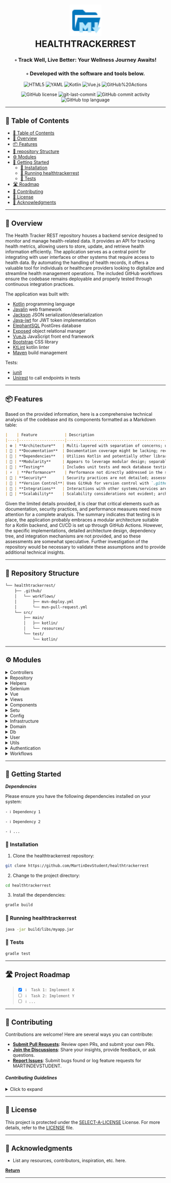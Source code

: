 <div align="center">
<h1 align="center">
<img src="https://raw.githubusercontent.com/PKief/vscode-material-icon-theme/ec559a9f6bfd399b82bb44393651661b08aaf7ba/icons/folder-markdown-open.svg" width="100" />
<br>HEALTHTRACKERREST</h1>
<h3>◦ Track Well, Live Better: Your Wellness Journey Awaits!</h3>
<h3>◦ Developed with the software and tools below.</h3>

<p align="center">
<img src="https://img.shields.io/badge/HTML5-E34F26.svg?style=flat-square&logo=HTML5&logoColor=white" alt="HTML5" />
<img src="https://img.shields.io/badge/YAML-CB171E.svg?style=flat-square&logo=YAML&logoColor=white" alt="YAML" />
<img src="https://img.shields.io/badge/Kotlin-7F52FF.svg?style=flat-square&logo=Kotlin&logoColor=white" alt="Kotlin" />
<img src="https://img.shields.io/badge/Vue.js-4FC08D.svg?style=flat-square&logo=vuedotjs&logoColor=white" alt="Vue.js" />
<img src="https://img.shields.io/badge/GitHub%20Actions-2088FF.svg?style=flat-square&logo=GitHub-Actions&logoColor=white" alt="GitHub%20Actions" />
</p>
<img src="https://img.shields.io/github/license/MartinDevStudent/healthtrackerrest?style=flat-square&color=5D6D7E" alt="GitHub license" />
<img src="https://img.shields.io/github/last-commit/MartinDevStudent/healthtrackerrest?style=flat-square&color=5D6D7E" alt="git-last-commit" />
<img src="https://img.shields.io/github/commit-activity/m/MartinDevStudent/healthtrackerrest?style=flat-square&color=5D6D7E" alt="GitHub commit activity" />
<img src="https://img.shields.io/github/languages/top/MartinDevStudent/healthtrackerrest?style=flat-square&color=5D6D7E" alt="GitHub top language" />
</div>

---

## 📖 Table of Contents
- [📖 Table of Contents](#-table-of-contents)
- [📍 Overview](#-overview)
- [📦 Features](#-features)
- [📂 repository Structure](#-repository-structure)
- [⚙️ Modules](#modules)
- [🚀 Getting Started](#-getting-started)
    - [🔧 Installation](#-installation)
    - [🤖 Running healthtrackerrest](#-running-healthtrackerrest)
    - [🧪 Tests](#-tests)
- [🛣 Roadmap](#-roadmap)
- [🤝 Contributing](#-contributing)
- [📄 License](#-license)
- [👏 Acknowledgments](#-acknowledgments)

---


## 📍 Overview

The Health Tracker REST repository houses a backend service designed to monitor and manage health-related data. It provides an API for tracking health metrics, allowing users to store, update, and retrieve health information efficiently. The application serves as a central point for integrating with user interfaces or other systems that require access to health data. By automating the handling of health records, it offers a valuable tool for individuals or healthcare providers looking to digitalize and streamline health management operations. The included GitHub workflows ensure the codebase remains deployable and properly tested through continuous integration practices.

The application was built with:

  - [Kotlin](https://github.com/JetBrains/kotlin) programming language
  - [Javalin](https://github.com/tipsy/javalin) web framework
  - [Jackson](https://github.com/FasterXML/jackson-module-kotlin) JSON serialization/deserialization
  - [Java-jwt](https://github.com/auth0/java-jwt) for JWT token implementation
  - [ElephantSQL](https://www.elephantsql.com) PostGres database
  - [Exposed](https://github.com/JetBrains/Exposed) object relational manager
  - [VueJs](https://vuejs.org) JavaScript front end framework
  - [Bootstrap](https://getbootstrap.com) CSS library
  - [KtLint](https://github.com/pinterest/ktlint) kotlin linter
  - [Maven](https://maven.apache.org) build management

Tests:

  - [junit](https://github.com/junit-team/junit4)
  - [Unirest](https://github.com/Kong/unirest-java) to call endpoints in tests

---

## 📦 Features

Based on the provided information, here is a comprehensive technical analysis of the codebase and its components formatted as a Markdown table:

```markdown
|    | Feature            | Description                                                                                                        |
|----|--------------------|--------------------------------------------------------------------------------------------------------------------|
| ⚙️ | **Architecture**   | Multi-layered with separation of concerns; uses Model-View-Controller (MVC) pattern structured in a RESTful manner. |
| 📄 | **Documentation**  | Documentation coverage might be lacking; recommended to include API docs, design decisions, and setup instructions.  |
| 🔗 | **Dependencies**   | Utilizes Kotlin and potentially other libraries (exact dependencies not listed). Relies on GitHub Actions for CI/CD. |
| 🧩 | **Modularity**     | Appears to leverage modular design; separable components for data access, business logic, and presentation layers.   |
| 🧪 | **Testing**        | Includes unit tests and mock database testing; may benefit from more comprehensive integration tests.                |
| ⚡️  | **Performance**    | Performance not directly addressed in the summary; requires benchmarks and profiling for accurate analysis.          |
| 🔐 | **Security**       | Security practices are not detailed; assessment of authentication, authorization, and data protection needed.        |
| 🔀 | **Version Control**| Uses GitHub for version control with `.github/workflows` indicating integrated CI/CD setup.                           |
| 🔌 | **Integrations**   | Interactions with other systems/services are not described; specifics on APIs and services integration needed.       |
| 📶 | **Scalability**    | Scalability considerations not evident; architecture should allow for scaling, but requires load testing.            |
```

Given the limited details provided, it is clear that critical elements such as documentation, security practices, and performance measures need more attention for a complete analysis. The summary indicates that testing is in place, the application probably embraces a modular architecture suitable for a Kotlin backend, and CI/CD is set up through GitHub Actions. However, the specific implementations, detailed architecture design, dependency tree, and integration mechanisms are not provided, and so these assessments are somewhat speculative. Further investigation of the repository would be necessary to validate these assumptions and to provide additional technical insights.

---


## 📂 Repository Structure

```sh
└── healthtrackerrest/
    ├── .github/
    │   └── workflows/
    │       ├── mvn-deploy.yml
    │       └── mvn-pull-request.yml
    └── src/
        ├── main/
        │   ├── kotlin/
        │   └── resources/
        └── test/
            └── kotlin/

```

---


## ⚙️ Modules

<details closed><summary>Controllers</summary>

| File                                                                                                                                                                             | Summary                                                                                                                                                                                                                                                                                                                                                                                                                                                                                                                                                                                                                                                                                                                                                                                                                                                                                                                                                                                                                                                            |
| ---                                                                                                                                                                              | ---                                                                                                                                                                                                                                                                                                                                                                                                                                                                                                                                                                                                                                                                                                                                                                                                                                                                                                                                                                                                                                                                |
| [AuthenticationControllerTest.kt](https://github.com/MartinDevStudent/healthtrackerrest/blob/main/src/test/kotlin/ie/setu/controllers/AuthenticationControllerTest.kt)           | The `AuthenticationControllerTest` class, with tests structured in a `ReadAuthentication` inner class, validates the authentication behavior of a REST API. It sets up a clean state by ensuring no pre-existing user with the test email, uses helper utilities to communicate with the server, and tests two scenarios: one where login with incorrect credentials (expected 401 unauthorized status) and one with correct credentials (expected 200 OK status) are attempted. Post-assertion cleanup removes test users to maintain database integrity.                                                                                                                                                                                                                                                                                                                                                                                                                                                                                                         |
| [MealControllerTest.kt](https://github.com/MartinDevStudent/healthtrackerrest/blob/main/src/test/kotlin/ie/setu/controllers/MealControllerTest.kt)                               | The `MealControllerTest` in a Kotlin-based health tracker REST API performs integration tests on CRUD operations relating to meals. It uses a helper class to make requests and authenticate via JWT. It first ensures a test user is created and authenticated. Nested classes `ReadMeals`, `CreateMeals`, and `DeleteMeals` group tests for fetching (asserting responses 200 or 404), adding (with validation checks and asserting responses 201, 400, or 409), and deleting meals (by meal or user id, asserting responses 204 or 404). Cleanup ensures database state restoration.                                                                                                                                                                                                                                                                                                                                                                                                                                                                            |
| [ActivityControllerTest.kt](https://github.com/MartinDevStudent/healthtrackerrest/blob/main/src/test/kotlin/ie/setu/controllers/ActivityControllerTest.kt)                       | The `ActivityControllerTest` class, contained within the `healthtrackerrest` project, includes integration tests for CRUD (Create, Read, Update, Delete) operations related to `Activity` objects through HTTP requests. It leverages fixtures and JUnit `@Nested` classes to organize tests into meaningful groups. Tests ensure:-Successful creation of activities when the correct user exists, and appropriate HTTP status codes (201 for success, 400/404 for user-related failures).-Retrieval of activities either by activity ID or user ID, checking for success (200) or absence (404) of the data.-Updating existing activities with new details, confirming success (204) or failure (400) based on the activity's existence.-Deletion of activities and validating the returns of 204 for successful deletion or 404 when activity is not found.This is done after setting up a known state by creating test users and fetching authentication tokens. The test environment's state is restored by cleaning up newly created records after each test. |
| [UserControllerTest.kt](https://github.com/MartinDevStudent/healthtrackerrest/blob/main/src/test/kotlin/ie/setu/controllers/UserControllerTest.kt)                               | The `UserControllerTest` class performs integration tests on user management endpoints of a web service, using predefined valid and non-existing user details. Tests include checking responses for retrieving all users, individual user by ID or email, adding, updating, and deleting a user. Each test ensures the correct HTTP status codes are returned (200 for successful retrieval, 201/204 for successful creation/update/deletion, and 404 for not found). User authentication is handled by fetching a JWT token before tests, and database cleanup is performed to maintain a consistent test environment.                                                                                                                                                                                                                                                                                                                                                                                                                                            |
| [HealthTrackerControllerTestMockDB.kt](https://github.com/MartinDevStudent/healthtrackerrest/blob/main/src/test/kotlin/ie/setu/controllers/HealthTrackerControllerTestMockDB.kt) | The `HealthTrackerControllerTestMockDB` class is designed to test the HealthTrackerController using an in-memory H2 database, simulating api interactions. It initializes the mock database, populates it with a user, and tests the API endpoint for retrieving a user by email. The test verifies successful user creation, user retrieval by email after login, and matching of expected values in the user object received by ensuring correct HTTP response statuses and user details consistency.                                                                                                                                                                                                                                                                                                                                                                                                                                                                                                                                                            |
| [IngredientControllerTest.kt](https://github.com/MartinDevStudent/healthtrackerrest/blob/main/src/test/kotlin/ie/setu/controllers/IngredientControllerTest.kt)                   | This Kotlin test suite validates the operations of an IngredientController within a health tracker RESTful service. It uses a Database Configuration, JWT authentication, and an HTTP server mock-up to perform integration tests. Before tests, it sets up a test user and fetches an authentication token. The tests cover retrieving all ingredients, handling non-existent ingredients or meals, obtaining ingredients by meal ID, and fetching recommended daily allowances. It asserts the correct HTTP response status codes, indicating successful operations or correct handling of missing resources.                                                                                                                                                                                                                                                                                                                                                                                                                                                    |
| [AuthenticationController.kt](https://github.com/MartinDevStudent/healthtrackerrest/blob/main/src/main/kotlin/ie/setu/controllers/AuthenticationController.kt)                   | The `AuthenticationController` is a Kotlin singleton managing authentication for a REST service. It provides a `login` function that authenticates users against a user data access object, issues JWTs on successful login, and rejects unauthorized attempts with an error. Another function, `validate`, checks a JWT from the request, replies with a greeting on success, or responds with an unauthorized status in case of failure. The service integrates with Javalin's HTTP context for request-response handling.                                                                                                                                                                                                                                                                                                                                                                                                                                                                                                                                       |
| [IngredientController.kt](https://github.com/MartinDevStudent/healthtrackerrest/blob/main/src/main/kotlin/ie/setu/controllers/IngredientController.kt)                           | The `IngredientController` singleton in Kotlin facilitates three REST operations related to ingredients and nutritional data. First, it fetches and sends a list of all ingredients in JSON, defaulting to a 404 error if none are found. Second, it retrieves a single ingredient by ID, returning it in JSON or a 404 error if not found. Lastly, it provides the recommended daily allowances (RDAs) in JSON, with a 404 error response if absent. The code utilizes an IngredientDAO and RecommendedDailyAllowancesDAO for data access.                                                                                                                                                                                                                                                                                                                                                                                                                                                                                                                        |
| [ActivityController.kt](https://github.com/MartinDevStudent/healthtrackerrest/blob/main/src/main/kotlin/ie/setu/controllers/ActivityController.kt)                               | The `ActivityController` object in Kotlin manages activity resources in a RESTful API, providing CRUD operations for activities. It uses `ActivityDAO` to interact with the database and `UserDAO` to validate user existence. It handles retrieving all activities, a single activity by ID or by user ID, creating, updating, and deleting activities. Responses include proper HTTP status codes and JSON-converted activity data with error handling for missing resources (404) and bad requests with detailed messages (400). It also supports deleting activities by user ID.                                                                                                                                                                                                                                                                                                                                                                                                                                                                               |
| [MealController.kt](https://github.com/MartinDevStudent/healthtrackerrest/blob/main/src/main/kotlin/ie/setu/controllers/MealController.kt)                                       | The MealController, part of a Kotlin-based REST API for a health tracker app, manages meal data interactions. It offers endpoints to list all meals, get meals by ID or user ID, and obtain ingredients for a specific meal. Meals are added either globally or associated with a user, utilizing external NutrientHttpClient for ingredient fetching. Meals can be deleted by ID, by association with a user, or all meals linked to a user. It features validation and error handling, responding with appropriate status codes and error messages.                                                                                                                                                                                                                                                                                                                                                                                                                                                                                                              |
| [UserController.kt](https://github.com/MartinDevStudent/healthtrackerrest/blob/main/src/main/kotlin/ie/setu/controllers/UserController.kt)                                       | The `UserController` object manages user data interactions in a Kotlin-based REST service, providing CRUD operations via HTTP endpoints. It utilizes the `UserDAO` for database access, allowing operations such as retrieving all users or individual users by ID or email, creating, updating, and deleting users, while handling validation and encryption (hashing) of passwords. Responses are formatted in JSON and include appropriate HTTP status codes, with exceptions thrown for not found and bad request errors.                                                                                                                                                                                                                                                                                                                                                                                                                                                                                                                                      |

</details>

<details closed><summary>Repository</summary>

| File                                                                                                                                                                           | Summary                                                                                                                                                                                                                                                                                                                                                                                                                                                                                                                                                                                   |
| ---                                                                                                                                                                            | ---                                                                                                                                                                                                                                                                                                                                                                                                                                                                                                                                                                                       |
| [UserDAOTest.kt](https://github.com/MartinDevStudent/healthtrackerrest/blob/main/src/test/kotlin/ie/setu/repository/UserDAOTest.kt)                                            | The `UserDAOTest` class in Kotlin tests CRUD operations (Create, Read, Update, Delete) on a user data table within an in-memory H2 database using the Exposed SQL framework. The suite sets up a simulated database, populates it with fixed test users, and verifies user retrieval by ID and email, as well as user addition, deletion, and updates. Edge cases, like operations on non-existent users, are also tested to ensure proper handling of such scenarios.                                                                                                                    |
| [MealDAOTest.kt](https://github.com/MartinDevStudent/healthtrackerrest/blob/main/src/test/kotlin/ie/setu/repository/MealDAOTest.kt)                                            | This Kotlin code tests CRUD operations on a meal-tracking application's data layer using an in-memory H2 database. It connects to the database, sets up schema, and utilizes the `MealDAO` to perform actions such as creating, reading, and deleting meal records associated with users. Test cases validate the DAO behavior with empty/populated tables, handling of non-existent entries, and proper maintenance of meal-user associations. The tests use a nested structure to organize test cases for creating, reading, and deleting operations separately.                        |
| [ActivityDAOTest.kt](https://github.com/MartinDevStudent/healthtrackerrest/blob/main/src/test/kotlin/ie/setu/repository/ActivityDAOTest.kt)                                    | This Kotlin test code conducts unit tests on a health tracking application's data access layer, specifically focusing on activities. Using an in-memory H2 database, it verifies that ActivityDAO correctly performs CRUD operations on activities, including retrieving all activities, fetching by user or activity ID, adding new entries, deleting, and updating activities. Additionally, it validates proper handling of non-existent records and associations to users, ensuring data integrity and correct functionality within the database context.                             |
| [IngredientDAOTest.kt](https://github.com/MartinDevStudent/healthtrackerrest/blob/main/src/test/kotlin/ie/setu/repository/IngredientDAOTest.kt)                                | The `IngredientDAOTest` class in Kotlin sets up an in-memory H2 database for testing ingredient data access operations. It conducts CRUD operations using Exposed, an ORM framework, to manipulate the Ingredients, Meals, and MealsIngredients tables. Tests include populating the database with predefined ingredients and meals, verifying correct retrieval of all ingredients, finding specific ingredients by ID and meal ID, and dealing with empty or non-existent data scenarios. Additionally, nested inner classes organize tests for reading ingredients and creating users. |
| [RecommendedDailyAllowanceDAOTest.kt](https://github.com/MartinDevStudent/healthtrackerrest/blob/main/src/test/kotlin/ie/setu/repository/RecommendedDailyAllowanceDAOTest.kt)  | The code is a test suite for a Kotlin-based application, specifically testing DAO (Data Access Object) operations on recommended daily allowances within an in-memory H2 database. It includes setup to connect to the database, a nested class with tests to verify correct retrieval of allowance data from both populated and empty tables, and a utility method to populate the test database. The tests assert the expected outcomes using the `assertEquals` method.                                                                                                                |
| [MealDAO.kt](https://github.com/MartinDevStudent/healthtrackerrest/blob/main/src/main/kotlin/ie/setu/domain/repository/MealDAO.kt)                                             | The `MealDAO` class handles data operations for meals within a health tracking system. It interacts with a database to perform CRUD operations. Core functionalities include: retrieving all meals, finding meals by ID or name, fetching meals associated with a specific user, adding new meals, associating meals with users, and deleting meals or their associations by meal or user IDs. These operations are achieved through SQL queries and transactions using Kotlin's Exposed library for database access.                                                                     |
| [UserDAO.kt](https://github.com/MartinDevStudent/healthtrackerrest/blob/main/src/main/kotlin/ie/setu/domain/repository/UserDAO.kt)                                             | The `UserDAO` class in `ie.setu.domain.repository` provides CRUD operations for user entities in a database, using Kotlin and Exposed SQL library. It can retrieve all users, find a specific user by ID or email (case-insensitive), insert a new user, delete a user by ID, and update existing user details, also by ID. Each function is enclosed in a transaction, ensuring atomicity of database operations. The ID is used as a primary key, and a utility function `mapToUser` maps raw database records to `User` objects.                                                       |
| [ActivityDAO.kt](https://github.com/MartinDevStudent/healthtrackerrest/blob/main/src/main/kotlin/ie/setu/domain/repository/ActivityDAO.kt)                                     | The `ActivityDAO` class in a Kotlin-based REST service interacts with a database to manage `Activity` records. It enables CRUD operations: retrieving all activities or specific activity by its ID or user ID, adding a new activity, deleting one or several activities based on activity or user ID, and updating an existing activity. It uses the Exposed SQL library for database transactions, converting SQL results into `Activity` objects. The directory structure suggests automated CI/CD via GitHub Actions and unit testing for the application's code.                    |
| [RecommendedDailyAllowancesDAO.kt](https://github.com/MartinDevStudent/healthtrackerrest/blob/main/src/main/kotlin/ie/setu/domain/repository/RecommendedDailyAllowancesDAO.kt) | The `RecommendedDailyAllowancesDAO` class in a Kotlin-based REST service handles database interactions for storing and retrieving Recommended Daily Allowance (RDA) nutritional data. Using exposed SQL transactions, it features a get method to fetch the first RDA entry, returning a mapped `RecommendedDailyAllowance` object or `null` if not found, and a save method to insert a new RDA record with nutritional details like calories, fats, protein, and more.                                                                                                                  |
| [IngredientDAO.kt](https://github.com/MartinDevStudent/healthtrackerrest/blob/main/src/main/kotlin/ie/setu/domain/repository/IngredientDAO.kt)                                 | The IngredientDAO class, part of a Kotlin-based RESTful health tracker application, manages Ingredient objects in a database. It includes methods to retrieve all ingredients, find a specific ingredient by ID, get ingredients related to a meal, save or retrieve an ingredient based on its name and serving size, and associate an ingredient with a meal using their IDs. The class performs these operations through transactions leveraging exposed SQL functions to query and modify database tables that represent ingredients and their associations with meals.               |

</details>

<details closed><summary>Helpers</summary>

| File                                                                                                                                                 | Summary                                                                                                                                                                                                                                                                                                                                                                                                                                                                                                                                                                    |
| ---                                                                                                                                                  | ---                                                                                                                                                                                                                                                                                                                                                                                                                                                                                                                                                                        |
| [ServerContainer.kt](https://github.com/MartinDevStudent/healthtrackerrest/blob/main/src/test/kotlin/ie/setu/helpers/ServerContainer.kt)             | The `ServerContainer` object in the `ie.setu.helpers` package lazily initializes a single instance of a server container using `JavalinConfig` to start the Javalin service when first accessed, following the singleton pattern. The code structure indicates that this is part of a Kotlin-based health tracker REST application, with CI/CD workflows for Maven, and separate source and test directories.                                                                                                                                                              |
| [Fixtures.kt](https://github.com/MartinDevStudent/healthtrackerrest/blob/main/src/test/kotlin/ie/setu/helpers/Fixtures.kt)                           | This Kotlin code file provides test fixtures for a health tracker application. It includes predefined constants such as valid/invalid meal names, user details, activity descriptions, and various entity object lists like users, activities, meals, ingredients, and recommended daily allowance. These are likely used to seed test data or provide references for validation during unit testing. Each list contains multiple instances of its respective domain model, with preset attributes for testing purposes.                                                   |
| [IntegrationTestHelper.kt](https://github.com/MartinDevStudent/healthtrackerrest/blob/main/src/test/kotlin/ie/setu/helpers/IntegrationTestHelper.kt) | The `IntegrationTestHelper` class in Kotlin provides methods to interact with a health tracker REST API, handling user and activity management. It includes functionalities for user authentication (registration, login), CRUD operations for user profiles and activities, meal and ingredient retrieval, and recommended daily allowances (RDA) fetching. Requests incorporate user identification and authorization via tokens, with HTTP responses returned in JSON or string format, subject to the API endpoints used. Exceptions are thrown if HTTP requests fail. |

</details>

<details closed><summary>Selenium</summary>

| File                                                                                                                              | Summary                                                                                                                                                                                                                                                                                                                                                                                                                                                                                                                                           |
| ---                                                                                                                               | ---                                                                                                                                                                                                                                                                                                                                                                                                                                                                                                                                               |
| [AddUserTest.kt](https://github.com/MartinDevStudent/healthtrackerrest/blob/main/src/test/kotlin/ie/setu/selenium/AddUserTest.kt) | The `AddUserTest` class contains an integration test suite for a Kotlin-based web service. It verifies user addition to an application, using Javalin to host the test server and Selenium WebDriver for browser automation. The code manages test setup and teardown, including server initialization, WebDriver configuration, and database connection. Additionally, it tests user login, navigation, form interactions, and user deletion within the application's UI, confirming correct page elements and user feedback through assertions. |

</details>

<details closed><summary>Vue</summary>

| File                                                                                                              | Summary                                                                                                                                                                                                                                                                                                                                                                                                      |
| ---                                                                                                               | ---                                                                                                                                                                                                                                                                                                                                                                                                          |
| [layout.html](https://github.com/MartinDevStudent/healthtrackerrest/blob/main/src/main/resources/vue/layout.html) | The layout.html is a Vue-focused SPA layout template with Bootstrap for styling, utilizing Axios and jQuery for HTTP requests. The project structure indicates a Kotlin-based backend with GitHub actions for deployment and PR checks, and the template is set to dynamically include Vue components with Javalin's Vue support, mounting them according to URL-based routing within the main Vue instance. |

</details>

<details closed><summary>Views</summary>

| File                                                                                                                                                      | Summary                                                                                                                                                                                                                                                                                                                                                                                                                                                                                                                                                                                                                                                                                                                                                                                                         |
| ---                                                                                                                                                       | ---                                                                                                                                                                                                                                                                                                                                                                                                                                                                                                                                                                                                                                                                                                                                                                                                             |
| [activity-overview.vue](https://github.com/MartinDevStudent/healthtrackerrest/blob/main/src/main/resources/vue/views/activity-overview.vue)               | This Vue component implements an activity-overview UI for a health tracker app. It lists existing activities, allows users to add new activities, and delete existing ones. Activities include fields like description, duration, calories, and start time. Users can be assigned to activities via a dropdown list populated with fetched user data. The interface interacts with an API, requiring authorization tokens for CRUD operations. Errors from activity-validation or fetch failures trigger user alerts, and navigation to login upon authorization issues.                                                                                                                                                                                                                                        |
| [ingredient-overview.vue](https://github.com/MartinDevStudent/healthtrackerrest/blob/main/src/main/resources/vue/views/ingredient-overview.vue)           | The Vue component `ingredient-overview` displays a list of ingredients, each with a link and an update button. On creation, it fetches an authentication token and ingredient data from an API. If unauthorized, it redirects to login. Fetch errors trigger alerts, while 404 errors are silently ignored. The layout is managed by `app-layout` and each ingredient's detail page is linked via its ID. The view is part of a Maven-handled, Kotlin-based project with GitHub Actions CI workflows for deployment and PRs.                                                                                                                                                                                                                                                                                    |
| [user-profile.vue](https://github.com/MartinDevStudent/healthtrackerrest/blob/main/src/main/resources/vue/views/user-profile.vue)                         | The Vue component user-profile manages user profiles, allowing retrieval and display of a user's information and activities. It enables updates to user details and the deletion of user accounts via a form. The component makes API calls on creation to fetch user info and activities, with error handling for unauthorized access and unfound users. It uses Axios for HTTP requests with authorization and includes a confirmation prompt for account deletion, with navigation to the user list upon successful deletion.                                                                                                                                                                                                                                                                                |
| [ingredient-profile.vue](https://github.com/MartinDevStudent/healthtrackerrest/blob/main/src/main/resources/vue/views/ingredient-profile.vue)             | This Vue component displays an ingredient profile with nutritional charts. If an ingredient is not found, a message with a link to all ingredients is shown. Otherwise, a card with the ingredient's name and a default serving size of 100g (or specified size) displays nutritional information. Charts for calories, fats, protein, sodium, potassium, carbohydrates, fiber, and sugar are generated as images from an external API using the ingredient's values and compared against the recommended daily allowance. The component fetches ingredient data, recommended daily allowances, and generates each nutritional chart on creation, handling errors and unauthorized access (redirecting to login). Data is token-authenticated, fetched from an API, and blob images are created for the charts. |
| [meal-profile.vue](https://github.com/MartinDevStudent/healthtrackerrest/blob/main/src/main/resources/vue/views/meal-profile.vue)                         | The code represents a Vue component named meal-profile, used in a health tracker application to display and manage meal profiles. It fetches the specified meal's details and its associated ingredients through API calls, requiring authentication via tokens. This component shows an error message if no meal is found or fails to retrieve ingredients. It also provides a deletion functionality for the meal with user confirmation, redirecting to the list of meals upon successful deletion.                                                                                                                                                                                                                                                                                                          |
| [home-page.vue](https://github.com/MartinDevStudent/healthtrackerrest/blob/main/src/main/resources/vue/views/home-page.vue)                               | The `home-page.vue` component in a health tracker web app displays statistics on registered users, activities, meals, and ingredients, with links to detailed views. It uses Vue.js and Axios to make authorized API requests to fetch and display these counts upon creation. If unauthorized (401 error), it redirects to the login page. It also shows the current user's state. The error handling includes user-friendly alerts for non-404 errors during data retrieval.                                                                                                                                                                                                                                                                                                                                  |
| [user-overview.vue](https://github.com/MartinDevStudent/healthtrackerrest/blob/main/src/main/resources/vue/views/user-overview.vue)                       | The `user-overview` Vue component displays and manages a list of users. It allows adding users with a hidden form that becomes visible upon clicking a button. Each user can be updated or deleted, with a confirmation prompt for deletion. The component interacts with an API for CRUD operations, using an auth token from localStorage. It fetches users on creation and handles errors, specifically redirecting to login on 401 unauthorized responses. Users are displayed with links to their profiles, and CRUD changes update the UI in real-time.                                                                                                                                                                                                                                                   |
| [login-page.vue](https://github.com/MartinDevStudent/healthtrackerrest/blob/main/src/main/resources/vue/views/login-page.vue)                             | The given Vue.js component login-page renders a login form with email and password fields if a token is present in the store. It defines a method `login` to authenticate users via an API, setting a token in the store and local storage upon success. Alerts notify the user of either successful login, invalid details, or login errors. GitHub Actions are set for Maven deployments and pull requests in the repository structure for CI/CD pipelines.                                                                                                                                                                                                                                                                                                                                                   |
| [activity-profile.vue](https://github.com/MartinDevStudent/healthtrackerrest/blob/main/src/main/resources/vue/views/activity-profile.vue)                 | The given Vue.js component provides an interface for viewing and editing an individual activity record in a health tracker application. If the activity is not found, a message is displayed with a link to view all activities. When an activity is present, it displays a form with the activity's ID, description, duration, calories burned, start time, and user ID. Users can update or delete the activity using respective buttons, which trigger API calls for patching or deleting the activity, requiring authorization via a token. On deletion confirmation, the user is redirected to an overview of all activities.                                                                                                                                                                              |
| [register-page.vue](https://github.com/MartinDevStudent/healthtrackerrest/blob/main/src/main/resources/vue/views/register-page.vue)                       | The Vue.js component `register-page` inside a health tracking app's RESTful service provides a user registration form with fields for name, email, and password. Upon submission, it makes an asynchronous POST request to /api/login/register with the form data. If successful, it alerts the user that the account is created and redirects to the login page. If an error occurs, it parses the problem details and displays them in an alert. The repository includes GitHub Actions workflows for Maven deployment and pull requests.                                                                                                                                                                                                                                                                     |
| [user-activity-overview.vue](https://github.com/MartinDevStudent/healthtrackerrest/blob/main/src/main/resources/vue/views/user-activity-overview.vue)     | The `user-activity-overview.vue` component displays a list of activities for a user within a web application. It retrieves activities from a REST API, which requires an authorization token. When created, it fetches the token from local storage and the user's activities by making an authenticated request. If unauthorized (401 error), it redirects to the login page; otherwise, it alerts the user about any error during the fetch. The activities are listed showing their ID, description, and duration.                                                                                                                                                                                                                                                                                           |
| [meal-ingredient-overview.vue](https://github.com/MartinDevStudent/healthtrackerrest/blob/main/src/main/resources/vue/views/meal-ingredient-overview.vue) | The provided Vue.js component displays a list of ingredients for a meal. It is initially populated with an empty list and a null token. Upon creation, it retrieves an authentication token from local storage and fetches the meal's ingredients from an API, using the meal ID from the URL path parameters. Fetched ingredients are then displayed in a list. If any error occurs, particularly an authentication error (401), the user is redirected to the login page; otherwise, an error alert is shown. The component is part of a health tracker application with GitHub workflows for Maven deployment and pull request checks, and includes separate source and test directories for Kotlin code.                                                                                                    |
| [meal-overview.vue](https://github.com/MartinDevStudent/healthtrackerrest/blob/main/src/main/resources/vue/views/meal-overview.vue)                       | The Vue component meal-overview provides an interface for viewing, adding, and deleting meal entries. It retrieves a list of meals and a token upon initialization, displays the meals, and allows users to add new meals via an input form which is shown or hidden based on user interaction. Users can update meal entries by navigating to the meal-specific URL or delete them with confirmation. The component handles errors gracefully by redirecting to the login page for unauthorized requests or displaying a validation error message.                                                                                                                                                                                                                                                             |

</details>

<details closed><summary>Components</summary>

| File                                                                                                                               | Summary                                                                                                                                                                                                                                                                                                                                                                                                                                                                                                                                                                                                                                                                                                                                                                                                                                                         |
| ---                                                                                                                                | ---                                                                                                                                                                                                                                                                                                                                                                                                                                                                                                                                                                                                                                                                                                                                                                                                                                                             |
| [app-layout.vue](https://github.com/MartinDevStudent/healthtrackerrest/blob/main/src/main/resources/vue/components/app-layout.vue) | The provided code snippet is a Vue.js single-file component definition for a web application's layout, including a navigation bar and a content area. It comes from a health tracker application's frontend, structured within a Kotlin-based project using Javalin, and incorporates CI/CD workflows for Maven in the `.github` directory. The navbar enables navigation to different pages (Home, Users, Activities, Meals, Ingredients) and offers Login/Register or Logout functionality based on the presence of a `token` (presumably for authentication purposes). The `token` is managed in local storage and is checked or removed on component creation or when logging out, respectively. The main content area below the navbar is dynamically filled with child components through the `<slot>` tag. The navbar's styling is specified at the end. |

</details>

<details closed><summary>Setu</summary>

| File                                                                                                                 | Summary                                                                                                                                                                                                                                                                                                                                                                                                                                                                                                                                                                                                                                                                         |
| ---                                                                                                                  | ---                                                                                                                                                                                                                                                                                                                                                                                                                                                                                                                                                                                                                                                                             |
| [openapi.yaml](https://github.com/MartinDevStudent/healthtrackerrest/blob/main/src/main/kotlin/ie/setu/openapi.yaml) | The provided OpenAPI specification defines the Health Tracker API, which allows CRUD operations on activities, ingredients, meals, and user data. It includes endpoints for retrieving lists of these entities, specific items by ID, creating new records, updating existing ones, and deleting them. There are also specialized authentication endpoints for credential verification and JWT token issuance, along with endpoints to manage user-specific activities and meals, and to validate authentication tokens. Each endpoint specifies expected request parameters, request body, and response data, along with appropriate HTTP status codes for different outcomes. |
| [App.kt](https://github.com/MartinDevStudent/healthtrackerrest/blob/main/src/main/kotlin/ie/setu/App.kt)             | The `healthtrackerrest` application in Kotlin initializes a database connection and starts a Javalin web service upon execution, with its infrastructure managed by GitHub Actions for deployment and pull request operations.                                                                                                                                                                                                                                                                                                                                                                                                                                                  |

</details>

<details closed><summary>Config</summary>

| File                                                                                                                                            | Summary                                                                                                                                                                                                                                                                                                                                                                                                                                                                                                                                                                 |
| ---                                                                                                                                             | ---                                                                                                                                                                                                                                                                                                                                                                                                                                                                                                                                                                     |
| [JavalinConfig.kt](https://github.com/MartinDevStudent/healthtrackerrest/blob/main/src/main/kotlin/ie/setu/config/JavalinConfig.kt)             | The `JavalinConfig` class in Kotlin configures a `Javalin` web server with custom JSON serialization, webjars support, Vue.js integration, a custom access manager, exception and error handling. It includes functions to start the server using a remote or default port, and to obtain the configured instance for operations like routing. It also integrates JwtProvider for request pre-processing. The server responds to 404 errors with a JSON message and prints exception stack traces for debugging.                                                        |
| [AccessManagerConfig.kt](https://github.com/MartinDevStudent/healthtrackerrest/blob/main/src/main/kotlin/ie/setu/config/AccessManagerConfig.kt) | The `AccessManagerConfig.kt` file, part of a Kotlin-based REST service, defines an `enum` representing user roles and a `JWTAccessManager` to handle route authorization. It maps JWT claims to roles (`USER`, `ADMIN`) and sets a default role (`ANYONE`) for unauthenticated access. This configuration is used to enforce access control on REST endpoints based on the role included in the JWT.                                                                                                                                                                    |
| [RegisterRoutes.kt](https://github.com/MartinDevStudent/healthtrackerrest/blob/main/src/main/kotlin/ie/setu/config/RegisterRoutes.kt)           | The code outlines route configuration for a Javalin web application, providing RESTful endpoints for activities, authentication, ingredients, meals, and user data. It specifies API paths and maps them to controller functions with access control. Additionally, it sets up endpoints for Vue.js frontend components to render pages like home, activity, ingredient, login, register, meal, and user profiles. Each route is defined with permissions using predefined user roles to control access.                                                                |
| [DbConfig.kt](https://github.com/MartinDevStudent/healthtrackerrest/blob/main/src/main/kotlin/ie/setu/config/DbConfig.kt)                       | The Kotlin file `DbConfig.kt` in the `ie.setu.config` package provides functionality to establish a connection to a PostgreSQL database using hard-coded credentials. It uses the `org.jetbrains.exposed.sql.Database` class to connect and logs the database configuration name and URL upon establishing the connection. The code is structured for a RESTful service (`healthtrackerrest`) and includes GitHub workflows for Maven deployment and pull request actions. The source files are organized into Kotlin main and test directories.                        |
| [VueConfig.kt](https://github.com/MartinDevStudent/healthtrackerrest/blob/main/src/main/kotlin/ie/setu/config/VueConfig.kt)                     | The code belongs to a Kotlin-based web application within a health tracker project, structured for continuous integration with workflows for Maven deployment and pull request validation. The file `VueConfig.kt` in the configuration directory contains a function extending `JavalinVueConfig`, designating app as the Vue application name and setting the global Vue state with the current user's name extracted from JWT. The `currentUser` function conditionally decodes the JWT from the request's basic authentication credentials to obtain the user name. |

</details>

<details closed><summary>Infrastructure</summary>

| File                                                                                                                                                  | Summary                                                                                                                                                                                                                                                                                                                                                                                                                                |
| ---                                                                                                                                                   | ---                                                                                                                                                                                                                                                                                                                                                                                                                                    |
| [NutrientHttpClient.kt](https://github.com/MartinDevStudent/healthtrackerrest/blob/main/src/main/kotlin/ie/setu/infrastructure/NutrientHttpClient.kt) | The Kotlin code in `NutrientHttpClient` performs HTTP GET requests to an external nutrition API using a meal name query, deserializes the JSON response into `IngredientApiDTO` objects, and maps them to `Ingredient` domain entities. It includes formatting of query strings and HTTP request construction with an API key. A list of `Ingredient` objects, detailing nutritional information, is returned based on the meal query. |

</details>

<details closed><summary>Domain</summary>

| File                                                                                                                                                        | Summary                                                                                                                                                                                                                                                                                                                                                                                                                                                                                  |
| ---                                                                                                                                                         | ---                                                                                                                                                                                                                                                                                                                                                                                                                                                                                      |
| [IngredientApiDTO.kt](https://github.com/MartinDevStudent/healthtrackerrest/blob/main/src/main/kotlin/ie/setu/domain/IngredientApiDTO.kt)                   | The `IngredientApiDTO` Kotlin data class represents an ingredient with nutritional values, leveraging Jackson annotations for JSON property mapping. It includes attributes for the ingredient's name, calories, serving size in grams, total/saturated fat in grams, protein in grams, sodium/potassium/cholesterol in milligrams, and total carbohydrates/fiber/sugar in grams. This class is part of a REST API in a health tracker application.                                      |
| [Activity.kt](https://github.com/MartinDevStudent/healthtrackerrest/blob/main/src/main/kotlin/ie/setu/domain/Activity.kt)                                   | The `Activity.kt` file defines a Kotlin data class named `Activity` within the `ie.setu.domain` package for a health tracker application. This class represents a user's activity, containing properties for a unique id, description, duration, calories burned, start time, and associated user id. It includes a `validate` method that checks for negative values in `calories` and `duration`, and non-empty `description`, returning a map with error messages for invalid fields. |
| [Meal.kt](https://github.com/MartinDevStudent/healthtrackerrest/blob/main/src/main/kotlin/ie/setu/domain/Meal.kt)                                           | The `Meal.kt` file within the `healthtrackerrest` project defines a Kotlin data class `Meal` with an integer `id` and a non-nullable `name` string. It includes a `validate` method that returns a map of errors, flagging a blank `name` as invalid. The project also incorporates GitHub workflows for Maven deployment and pull request automation, with source and test Kotlin code arranged in respective directories.                                                              |
| [RecommendedDailyAllowance.kt](https://github.com/MartinDevStudent/healthtrackerrest/blob/main/src/main/kotlin/ie/setu/domain/RecommendedDailyAllowance.kt) | The Kotlin file `RecommendedDailyAllowance.kt` defines a data class encapsulating daily nutritional guidelines, which include values for total calories, fats, protein, sodium, potassium, cholesterol, carbohydrates, fiber, and sugar measured in respective units. The `healthtrackerrest` project structure includes a source directory with Kotlin code and resources, test code, and GitHub workflows for deployment and pull request actions.                                     |
| [Ingredient.kt](https://github.com/MartinDevStudent/healthtrackerrest/blob/main/src/main/kotlin/ie/setu/domain/Ingredient.kt)                               | The code defines a Kotlin data class `Ingredient` within the `ie.setu.domain` package, representing the properties of food ingredients, such as name, calories, and various nutritional values measured in grams or milligrams. The project structure indicates it's part of a health tracker REST service, with GitHub actions setup for Maven deployment and pull requests, and separate source and test directories for Kotlin code and resources.                                    |

</details>

<details closed><summary>Db</summary>

| File                                                                                                                                                             | Summary                                                                                                                                                                                                                                                                                                                                                                                                                                                                                                                                                                            |
| ---                                                                                                                                                              | ---                                                                                                                                                                                                                                                                                                                                                                                                                                                                                                                                                                                |
| [MealsIngredients.kt](https://github.com/MartinDevStudent/healthtrackerrest/blob/main/src/main/kotlin/ie/setu/domain/db/MealsIngredients.kt)                     | The `MealsIngredients.kt` file defines a Kotlin object representing a database table within the health tracker REST application, which maps meals to their ingredients with automatic cascading deletions. The table includes an auto-incrementing primary key `id` and establishes foreign key relationships with the `Meals` and `Ingredients` tables for the columns `meal_id` and `ingredient_id`, respectively. The code is a part of the application's domain layer specifying the structure of the `meals_ingredients` table in the database using the Exposed SQL library. |
| [Meals.kt](https://github.com/MartinDevStudent/healthtrackerrest/blob/main/src/main/kotlin/ie/setu/domain/db/Meals.kt)                                           | The `Meals` object in the `ie.setu.domain.db` package defines a database table with the same name, using the Exposed framework. It represents a table with two fields: an integer-based ID and a `name` column of type VARCHAR with a maximum length of 100 characters. The project follows a structured directory layout separating main Kotlin code, resources, and tests, with GitHub Actions workflows for Maven-based deployment and pull request management.                                                                                                                 |
| [Ingredients.kt](https://github.com/MartinDevStudent/healthtrackerrest/blob/main/src/main/kotlin/ie/setu/domain/db/Ingredients.kt)                               | The Ingredients.kt file defines a Kotlin object Ingredients that corresponds to an ingredients database table using the Exposed ORM framework. This table includes columns for ingredient names, calories, serving sizes, fats (total and saturated), protein, sodium, potassium, cholesterol, total carbohydrates, fiber, and sugar, with appropriate data types such as varchar, double, and integer. This object facilitates database operations on the ingredients table.                                                                                                      |
| [RecommendedDailyAllowances.kt](https://github.com/MartinDevStudent/healthtrackerrest/blob/main/src/main/kotlin/ie/setu/domain/db/RecommendedDailyAllowances.kt) | The code defines a Kotlin object `RecommendedDailyAllowances` as an Exposed SQL database table. It encapsulates fields for nutritional values such as calories, fats, protein, sodium, potassium, cholesterol, carbohydrates, fiber, and sugar. Each field corresponds to a column in the recommended_daily_allowances table with appropriate data types for holding nutritional information.                                                                                                                                                                                      |
| [UsersMeals.kt](https://github.com/MartinDevStudent/healthtrackerrest/blob/main/src/main/kotlin/ie/setu/domain/db/UsersMeals.kt)                                 | The `UsersMeals` Kotlin object in the `ie.setu.domain.db` package represents a database table that manages associations between users and meals. This table contains an `id` column with auto-incrementing primary keys and establishes foreign key relationships with `Users` and `Meals` tables, ensuring cascading deletions. Included in the project are GitHub workflows for Maven deployment and pull requests, and a separate test directory for Kotlin tests.                                                                                                              |
| [Users.kt](https://github.com/MartinDevStudent/healthtrackerrest/blob/main/src/main/kotlin/ie/setu/domain/db/Users.kt)                                           | The `Users.kt` file defines a Kotlin object `Users` that represents a database table for user data with columns for name, email, user level, and password hash using the Exposed ORM framework, adhering to the Single Responsibility Principle (SRP). The project includes continuous integration workflows and is structured for a RESTful health tracker app with separate source and test directories for Kotlin code.                                                                                                                                                         |
| [Activities.kt](https://github.com/MartinDevStudent/healthtrackerrest/blob/main/src/main/kotlin/ie/setu/domain/db/Activities.kt)                                 | The code defines a Kotlin object `Activities` that represents a table in a database using the Exposed SQL framework. The table, named `activities`, has columns for an auto-incrementing `id`, a `description` of the activity limited to 100 characters, a `duration` in minutes stored as a double, `calories` burned stored as an integer, a `started` timestamp for when the activity began, and a `userId` that serves as a foreign key linked to the `Users` table's `id` with a cascade delete option.                                                                      |

</details>

<details closed><summary>User</summary>

| File                                                                                                                                         | Summary                                                                                                                                                                                                                                                                                                                                                                                                                                                                           |
| ---                                                                                                                                          | ---                                                                                                                                                                                                                                                                                                                                                                                                                                                                               |
| [UserLoginDTO.kt](https://github.com/MartinDevStudent/healthtrackerrest/blob/main/src/main/kotlin/ie/setu/domain/user/UserLoginDTO.kt)       | The code defines a Kotlin data class `UserLoginDTO` in the `ie.setu.domain.user` package. This class serves as a data transfer object with two properties, `email` and `password`, both of which are mutable strings. It's part of a project with a RESTful service structure, hinted by the directory `healthtrackerrest`, which also includes GitHub workflows for Maven deployment and pull requests, and separate source and test directories following the Maven convention. |
| [CreateUserDTO.kt](https://github.com/MartinDevStudent/healthtrackerrest/blob/main/src/main/kotlin/ie/setu/domain/user/CreateUserDTO.kt)     | The Kotlin code defines `CreateUserDTO`, a data transfer object for user creation. It validates user input, ensuring non-empty names, valid email formats via regex, and passwords of at least three characters if present. Validation errors are returned as a map with descriptive messages.                                                                                                                                                                                    |
| [UserResponseDTO.kt](https://github.com/MartinDevStudent/healthtrackerrest/blob/main/src/main/kotlin/ie/setu/domain/user/UserResponseDTO.kt) | The code defines a Kotlin data class `UserResponseDTO` for a health tracker application, providing a structure for user response data including an ID, name, email, and level. It also includes a companion object with a factory method `fromUser` to create a `UserResponseDTO` from a `User` object. The code is part of a larger project structured to include GitHub workflows and separate source directories for main code and tests.                                      |
| [User.kt](https://github.com/MartinDevStudent/healthtrackerrest/blob/main/src/main/kotlin/ie/setu/domain/user/User.kt)                       | The code defines a Kotlin data class `User` in the `ie.setu.domain.user` package, representing a user with properties for `id`, `name`, `email`, `level`, and an optional `passwordHash`. It's part of a larger healthtrackerrest project structure that includes GitHub workflows for Maven deployment and pull request operations, as well as separated source and test directories following standard conventions with Kotlin code.                                            |

</details>

<details closed><summary>Utils</summary>

| File                                                                                                                               | Summary                                                                                                                                                                                                                                                                                                                                                                                                                                                                                                                                                          |
| ---                                                                                                                                | ---                                                                                                                                                                                                                                                                                                                                                                                                                                                                                                                                                              |
| [DBUtilities.kt](https://github.com/MartinDevStudent/healthtrackerrest/blob/main/src/main/kotlin/ie/setu/utils/DBUtilities.kt)     | The provided Kotlin code implements utility functions for mapping database result rows to corresponding domain objects in a health tracking application. Specifically, it contains functions to convert query results into `Activity`, `Ingredient`, `RecommendedDailyAllowance`, `Meal`, and `User` objects. Each function takes a `ResultRow` and extracts fields relevant to its associated domain entity, which includes various attributes like IDs, names, nutritional values, and user information.                                                       |
| [JSONUtilities.kt](https://github.com/MartinDevStudent/healthtrackerrest/blob/main/src/main/kotlin/ie/setu/utils/JSONUtilities.kt) | The provided code defines utilities for JSON serialization and deserialization using the Jackson library, specifically configured to handle date and time objects correctly. It includes a custom object mapper that registers JodaModule for date formatting, disables writing dates as timestamps, and accommodates Kotlin classes. Functions are provided to serialize objects to JSON strings with proper DateTime handling, and to deserialize JSON strings into Kotlin objects, leveraging Jackson's ability to process Kotlin idioms and Joda-Time types. |

</details>

<details closed><summary>Authentication</summary>

| File                                                                                                                                                                  | Summary                                                                                                                                                                                                                                                                                                                                                                                                                                                                                              |
| ---                                                                                                                                                                   | ---                                                                                                                                                                                                                                                                                                                                                                                                                                                                                                  |
| [AuthenticationUtilities.kt](https://github.com/MartinDevStudent/healthtrackerrest/blob/main/src/main/kotlin/ie/setu/utils/authentication/AuthenticationUtilities.kt) | The code provides utility functions for user authentication in a Kotlin-based web application. It includes password hashing using BCrypt, password verification against a hashed password, and JWT decoding from the Javalin web context. These functions enhance security by safeguarding user credentials and managing token-based authentication.                                                                                                                                                 |
| [JwtProvider.kt](https://github.com/MartinDevStudent/healthtrackerrest/blob/main/src/main/kotlin/ie/setu/utils/authentication/JwtProvider.kt)                         | The `JwtProvider` object in Kotlin provides JWT handling for a health tracking REST application. It configures JWT generation for `User` objects using HMAC256 for signing, defines a verifier to validate tokens, and creates a `JWTProvider` instance to manage JWT creation and verification. Additionally, it sets up a handler to decode JWTs from request headers, integrating with a web framework called Javalin.                                                                            |
| [JwtDTO.kt](https://github.com/MartinDevStudent/healthtrackerrest/blob/main/src/main/kotlin/ie/setu/utils/authentication/JwtDTO.kt)                                   | The provided code defines a simple Kotlin data transfer object (DTO) named JwtDTO within the ie.setu.utils.authentication package, containing a single mutable property jwt of type String. This DTO is likely used to represent JWT (JSON Web Token) information in a RESTful service within the healthtrackerrest application, which includes automated deployment and pull request workflows via GitHub Actions and is structured to separate main application code and resources from test code. |

</details>

<details closed><summary>Workflows</summary>

| File                                                                                                                           | Summary                                                                                                                                                                                                                                                                                                                                                                                                                                                                                                                    |
| ---                                                                                                                            | ---                                                                                                                                                                                                                                                                                                                                                                                                                                                                                                                        |
| [mvn-pull-request.yml](https://github.com/MartinDevStudent/healthtrackerrest/blob/main/.github/workflows/mvn-pull-request.yml) | The GitHub Actions workflow in `mvn-pull-request.yml` defines three jobs to automate processes for pull requests targeting the master branch or any push not to master. It prepares a Maven package skipping tests, runs tests after packaging, and generates KDoc documentation. It uses an Ubuntu runner with JDK 17. The first job builds JAR artifacts without tests. The second runs tests, dependent on the packaging job. The third generates and archives KDoc documentation, also dependent on the packaging job. |
| [mvn-deploy.yml](https://github.com/MartinDevStudent/healthtrackerrest/blob/main/.github/workflows/mvn-deploy.yml)             | The provided GitHub Actions workflow (`mvn-deploy.yml`) defines a continuous deployment pipeline for a Kotlin-based Maven project to Railway upon pushes to the master branch. It consists of four jobs: packaging without tests, running tests, generating documentation with Dokka, and deploying to Railway. The packaging job also archives the JAR files, and the documentation job archives the KDoc site. The deployment job is dependent on the successful completion of the tests.                                |

</details>

---

## 🚀 Getting Started

***Dependencies***

Please ensure you have the following dependencies installed on your system:

`- ℹ️ Dependency 1`

`- ℹ️ Dependency 2`

`- ℹ️ ...`

### 🔧 Installation

1. Clone the healthtrackerrest repository:
```sh
git clone https://github.com/MartinDevStudent/healthtrackerrest
```

2. Change to the project directory:
```sh
cd healthtrackerrest
```

3. Install the dependencies:
```sh
gradle build
```

### 🤖 Running healthtrackerrest

```sh
java -jar build/libs/myapp.jar
```

### 🧪 Tests
```sh
gradle test
```

---


## 🛣 Project Roadmap

> - [X] `ℹ️  Task 1: Implement X`
> - [ ] `ℹ️  Task 2: Implement Y`
> - [ ] `ℹ️ ...`


---

## 🤝 Contributing

Contributions are welcome! Here are several ways you can contribute:

- **[Submit Pull Requests](https://github.com/MartinDevStudent/healthtrackerrest/blob/main/CONTRIBUTING.md)**: Review open PRs, and submit your own PRs.
- **[Join the Discussions](https://github.com/MartinDevStudent/healthtrackerrest/discussions)**: Share your insights, provide feedback, or ask questions.
- **[Report Issues](https://github.com/MartinDevStudent/healthtrackerrest/issues)**: Submit bugs found or log feature requests for MARTINDEVSTUDENT.

#### *Contributing Guidelines*

<details closed>
<summary>Click to expand</summary>

1. **Fork the Repository**: Start by forking the project repository to your GitHub account.
2. **Clone Locally**: Clone the forked repository to your local machine using a Git client.
   ```sh
   git clone <your-forked-repo-url>
   ```
3. **Create a New Branch**: Always work on a new branch, giving it a descriptive name.
   ```sh
   git checkout -b new-feature-x
   ```
4. **Make Your Changes**: Develop and test your changes locally.
5. **Commit Your Changes**: Commit with a clear and concise message describing your updates.
   ```sh
   git commit -m 'Implemented new feature x.'
   ```
6. **Push to GitHub**: Push the changes to your forked repository.
   ```sh
   git push origin new-feature-x
   ```
7. **Submit a Pull Request**: Create a PR against the original project repository. Clearly describe the changes and their motivations.

Once your PR is reviewed and approved, it will be merged into the main branch.

</details>

---

## 📄 License


This project is protected under the [SELECT-A-LICENSE](https://choosealicense.com/licenses) License. For more details, refer to the [LICENSE](https://choosealicense.com/licenses/) file.

---

## 👏 Acknowledgments

- List any resources, contributors, inspiration, etc. here.

[**Return**](#Top)

---

